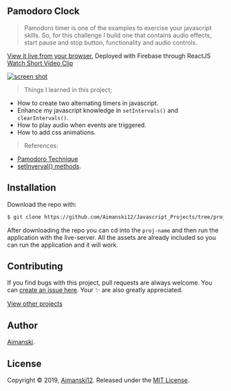 ## Pamodoro Clock

> Pamodoro timer is one of the examples to exercise your javascript skills. So, for this challenge I build one that contains audio effects, start pause and stop button, functionality and audio controls.

[View it live from your browser.](https://aimanski-js10-pamodoro.firebaseapp.com/) Deployed with Firebase through ReactJS<br>
[Watch Short Video Clip](https://youtu.be/iDkn6D-JbJo) <br>

<div float="left">
  <a href="https://youtu.be/iDkn6D-JbJo">
    <img src="https://github.com/Aimanski12/proj-resource/blob/master/libs/proj-js10-pamodoro.gif" alt="screen shot">
  </a>
</div>

> Things I learned in this project;
  * How to create two alternating timers in javascript.
  * Enhance my javascript knowledge in `setIntervals()` and `clearIntervals()`.
  * How to play audio when events are triggered.
  * How to add css animations.
  

> References:
  * [Pamodoro Technique](https://en.wikipedia.org/wiki/Pomodoro_Technique)
  * [setInverval() methods](https://developer.mozilla.org/en-US/docs/Web/API/WindowOrWorkerGlobalScope/setInterval).

## Installation

Download the repo with:

```bash
$ git clone https://github.com/Aimanski12/Javascript_Projects/tree/proj10 proj-name
```

After downloading the repo you can cd into the `proj-name` and then run the application with the live-server. All the assets are already included so you can run the application and it will work. 

## Contributing

If you find bugs with this project, pull requests are always welcome. You can [create an issue here](https://github.com/Aimanski12/Javascript_Projects/issues/new).
Your :sparkles: are also greatly appreciated.

[View other projects](https://github.com/Aimanski12/Javascript_Projects)

## Author

[Aimanski](https://github.com/Aimanski12).

## License 

Copyright © 2019, [Aimanski12](https://github.com/Aimanski12).
Released under the [MIT License](LICENSE).

